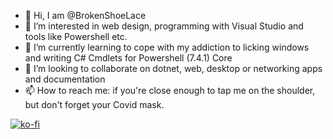 - 👋 Hi, I am @BrokenShoeLace
- 👀 I’m interested in web design, programming with Visual Studio and tools like Powershell etc.
- 🌱 I’m currently learning to cope with my addiction to licking windows and writing C# Cmdlets for Powershell (7.4.1) Core
- 💞️ I’m looking to collaborate on dotnet, web, desktop or networking apps and documentation
- 📫 How to reach me: if you're close enough to tap me on the shoulder, but don't forget your Covid mask.

[![ko-fi](https://ko-fi.com/img/githubbutton_sm.svg)](https://ko-fi.com/R5R86Y10C)
